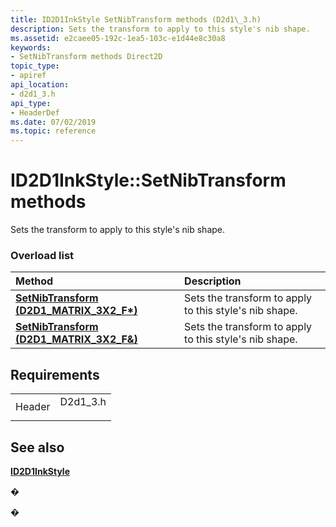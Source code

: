 ```yaml
---
title: ID2D1InkStyle SetNibTransform methods (D2d1\_3.h)
description: Sets the transform to apply to this style's nib shape.
ms.assetid: e2caee05-192c-1ea5-103c-e1d44e8c30a8
keywords:
- SetNibTransform methods Direct2D
topic_type:
- apiref
api_location:
- d2d1_3.h
api_type:
- HeaderDef
ms.date: 07/02/2019
ms.topic: reference
---
```


# ID2D1InkStyle::SetNibTransform methods

Sets the transform to apply to this style's nib shape.

### Overload list



| Method                                                                             | Description                                                       |
|:-----------------------------------------------------------------------------------|:------------------------------------------------------------------|
| [**SetNibTransform (D2D1\_MATRIX\_3X2\_F\*)**](https://msdn.microsoft.com/library/Dn900431(v=VS.85).aspx)  | Sets the transform to apply to this style's nib shape.<br/> |
| [**SetNibTransform (D2D1\_MATRIX\_3X2\_F&)**](https://msdn.microsoft.com/library/Dn900432(v=VS.85).aspx) | Sets the transform to apply to this style's nib shape.<br/> |



## Requirements



|                   |                                                                                      |
|-------------------|--------------------------------------------------------------------------------------|
| Header<br/> | <dl> <dt>D2d1\_3.h</dt> </dl> |



## See also

<dl> <dt>

[**ID2D1InkStyle**](https://msdn.microsoft.com/library/Dn900427(v=VS.85).aspx)
</dt> </dl>

�

�





